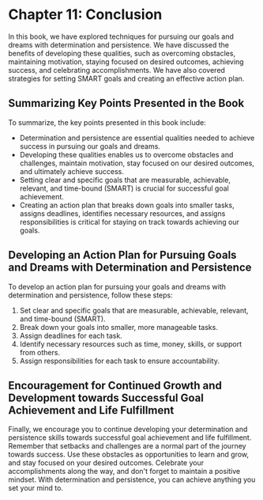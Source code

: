 Chapter 11: Conclusion
======================

In this book, we have explored techniques for pursuing our goals and dreams with determination and persistence. We have discussed the benefits of developing these qualities, such as overcoming obstacles, maintaining motivation, staying focused on desired outcomes, achieving success, and celebrating accomplishments. We have also covered strategies for setting SMART goals and creating an effective action plan.

Summarizing Key Points Presented in the Book
--------------------------------------------

To summarize, the key points presented in this book include:

* Determination and persistence are essential qualities needed to achieve success in pursuing our goals and dreams.
* Developing these qualities enables us to overcome obstacles and challenges, maintain motivation, stay focused on our desired outcomes, and ultimately achieve success.
* Setting clear and specific goals that are measurable, achievable, relevant, and time-bound (SMART) is crucial for successful goal achievement.
* Creating an action plan that breaks down goals into smaller tasks, assigns deadlines, identifies necessary resources, and assigns responsibilities is critical for staying on track towards achieving our goals.

Developing an Action Plan for Pursuing Goals and Dreams with Determination and Persistence
------------------------------------------------------------------------------------------

To develop an action plan for pursuing your goals and dreams with determination and persistence, follow these steps:

1. Set clear and specific goals that are measurable, achievable, relevant, and time-bound (SMART).
2. Break down your goals into smaller, more manageable tasks.
3. Assign deadlines for each task.
4. Identify necessary resources such as time, money, skills, or support from others.
5. Assign responsibilities for each task to ensure accountability.

Encouragement for Continued Growth and Development towards Successful Goal Achievement and Life Fulfillment
-----------------------------------------------------------------------------------------------------------

Finally, we encourage you to continue developing your determination and persistence skills towards successful goal achievement and life fulfillment. Remember that setbacks and challenges are a normal part of the journey towards success. Use these obstacles as opportunities to learn and grow, and stay focused on your desired outcomes. Celebrate your accomplishments along the way, and don't forget to maintain a positive mindset. With determination and persistence, you can achieve anything you set your mind to.
